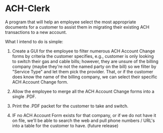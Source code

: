 ACH-Clerk
=========

A program that will help an employee select the most appropriate documents for a customer to 
assist them in migrating their existing ACH transactions to a new account.

What I intend to do is simple:

1. Create a GUI for the employee to filter numerous ACH Account Change forms by
criteria the customer specifies, e.g., customer is only looking to switch their
gas and cable bills; however, they are unsure of the billing company (maybe they're
not the named party on the bill) so we filter by "Service Type" and let them pick the provider.
That, or if the customer does know the name of the billing company, we can select
their specific ACH Account Change form.

2. Allow the employee to merge all the ACH Account Change forms into a single .PDF.

3. Print the .PDF packet for the customer to take and switch.

4. IF no ACH Account Form exists for that company, or if we do not have it on file,
we'll be able to search the web and pull phone numbers / URL's into a table for
the customer to have. (future release)
